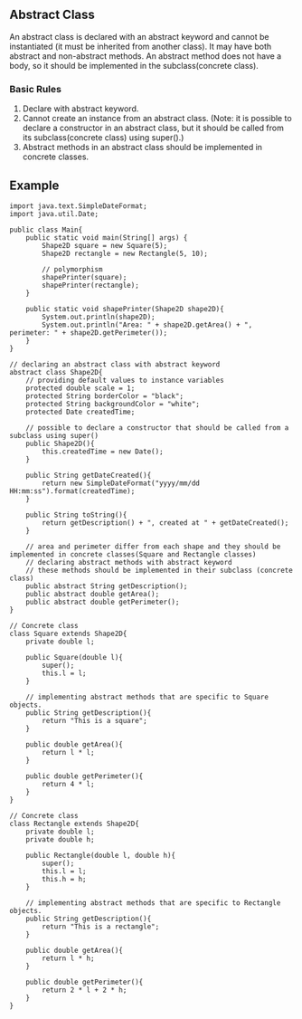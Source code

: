 ## Abstract Class
An abstract class is declared with an abstract keyword and cannot be instantiated (it must be inherited from another class). It may have both abstract and non-abstract methods. An abstract method does not have a body, so it should be implemented in the subclass(concrete class).

### Basic Rules
1. Declare with abstract keyword.
2. Cannot create an instance from an abstract class. (Note: it is possible to declare a constructor in an abstract class, but it should be called from its subclass(concrete class) using super().)
4. Abstract methods in an abstract class should be implemented in concrete classes.

## Example
```
import java.text.SimpleDateFormat;
import java.util.Date;

public class Main{
    public static void main(String[] args) {
        Shape2D square = new Square(5);
        Shape2D rectangle = new Rectangle(5, 10);

        // polymorphism
        shapePrinter(square);
        shapePrinter(rectangle);
    }

    public static void shapePrinter(Shape2D shape2D){
        System.out.println(shape2D);
        System.out.println("Area: " + shape2D.getArea() + ", perimeter: " + shape2D.getPerimeter());
    }
}

// declaring an abstract class with abstract keyword
abstract class Shape2D{
    // providing default values to instance variables
    protected double scale = 1;
    protected String borderColor = "black";
    protected String backgroundColor = "white";
    protected Date createdTime;

    // possible to declare a constructor that should be called from a subclass using super()
    public Shape2D(){
        this.createdTime = new Date();
    }

    public String getDateCreated(){
        return new SimpleDateFormat("yyyy/mm/dd HH:mm:ss").format(createdTime);
    }

    public String toString(){
        return getDescription() + ", created at " + getDateCreated();
    }

    // area and perimeter differ from each shape and they should be implemented in concrete classes(Square and Rectangle classes)
    // declaring abstract methods with abstract keyword
    // these methods should be implemented in their subclass (concrete class)
    public abstract String getDescription();
    public abstract double getArea();
    public abstract double getPerimeter();
}

// Concrete class
class Square extends Shape2D{
    private double l;

    public Square(double l){
        super();
        this.l = l;
    }

    // implementing abstract methods that are specific to Square objects.
    public String getDescription(){
        return "This is a square";
    }

    public double getArea(){
        return l * l;
    }

    public double getPerimeter(){
        return 4 * l;
    }
}

// Concrete class
class Rectangle extends Shape2D{
    private double l;
    private double h;

    public Rectangle(double l, double h){
        super();
        this.l = l;
        this.h = h;
    }

    // implementing abstract methods that are specific to Rectangle objects.
    public String getDescription(){
        return "This is a rectangle";
    }

    public double getArea(){
        return l * h;
    }

    public double getPerimeter(){
        return 2 * l + 2 * h;
    }
}
```
